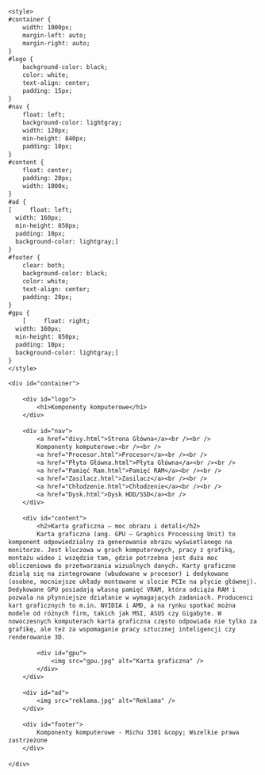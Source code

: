 <!DOCTYPE HTML>
<html lang="pl">
<head>
	<meta charset="utf-8" />
	<title>Komponenty komputerowe</title>
	<meta name="description" content="Serwis prezentuje komponenty komputerowe. Sprawdź, czy znasz je wszystkie" />
	<meta name="keywords" content="komputery, procesory, karty graficzne, GPU, CPU, płyta główna, ziemniak" />
	<meta http-equiv="X-UA-Compatible" content="IE=edge,chrome=1" />
	
	<style>
	#container {
		width: 1000px;
		margin-left: auto;
		margin-right: auto;
	}
	#logo {
		background-color: black;
		color: white;
		text-align: center;
		padding: 15px;
	}
	#nav {
		float: left;
		background-color: lightgray;
		width: 120px;
		min-height: 840px;
		padding: 10px;
	}
	#content {
		float: center;
		padding: 20px;
		width: 1000x;
	}
	#ad {
	[	  float: left;
      width: 160px;
      min-height: 850px;
      padding: 10px;
      background-color: lightgray;]
	}
	#footer {
		clear: both;
		background-color: black;
		color: white;
		text-align: center;
		padding: 20px;
	}
	#gpu {
		[	  float: right;
      width: 160px;
      min-height: 850px;
      padding: 10px;
      background-color: lightgray;]
	}
	</style>

</head>

<body>

	<div id="container">
	
		<div id="logo">
			<h1>Komponenty komputerowe</h1>
		</div>
	
		<div id="nav">
		    <a href="divy.html">Strona Główna</a><br /><br />
			Komponenty komputerowe:<br /><br />
			<a href="Procesor.html">Procesor</a><br /><br />
			<a href="Płyta Główna.html">Płyta Główna</a><br /><br />
		    <a href="Pamięć Ram.html">Pamięć RAM</a><br /><br />
			<a href="Zasilacz.html">Zasilacz</a><br /><br />
			<a href="Chłodzenie.html">Chłodzenie</a><br /><br />
			<a href="Dysk.html">Dysk HDD/SSD</a><br />
		</div>
		
		<div id="content">
			<h2>Karta graficzna – moc obrazu i detali</h2>
			Karta graficzna (ang. GPU – Graphics Processing Unit) to komponent odpowiedzialny za generowanie obrazu wyświetlanego na monitorze. Jest kluczowa w grach komputerowych, pracy z grafiką, montażu wideo i wszędzie tam, gdzie potrzebna jest duża moc obliczeniowa do przetwarzania wizualnych danych. Karty graficzne dzielą się na zintegrowane (wbudowane w procesor) i dedykowane (osobne, mocniejsze układy montowane w slocie PCIe na płycie głównej). Dedykowane GPU posiadają własną pamięć VRAM, która odciąża RAM i pozwala na płynniejsze działanie w wymagających zadaniach. Producenci kart graficznych to m.in. NVIDIA i AMD, a na rynku spotkać można modele od różnych firm, takich jak MSI, ASUS czy Gigabyte. W nowoczesnych komputerach karta graficzna często odpowiada nie tylko za grafikę, ale też za wspomaganie pracy sztucznej inteligencji czy renderowanie 3D.
			
			<div id="gpu">
				<img src="gpu.jpg" alt="Karta graficzna" />
			</div>
		</div>
		
		<div id="ad">
			<img src="reklama.jpg" alt="Reklama" />
		</div>
		
		<div id="footer">
			Komponenty komputerowe - Michu 3301 &copy; Wszelkie prawa zastrzeżone
		</div>
	
	</div>

</body>
</html>
